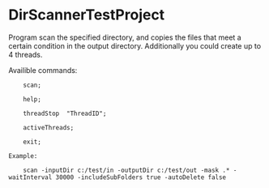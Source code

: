 # DirScannerTestProject
Program scan the specified directory, and copies the files that meet a certain condition in the output directory. Additionally you could create up to 4 threads.

Availible commands:

		scan;

		help;

		threadStop	"ThreadID";

		activeThreads;

		exit;
 
	Example:
	
        scan -inputDir c:/test/in -outputDir c:/test/out -mask .* -waitInterval 30000 -includeSubFolders true -autoDelete false

